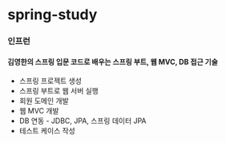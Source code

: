 # spring-study

### 인프런 

#### 김영한의 스프링 입문 코드로 배우는 스프링 부트, 웹 MVC, DB 접근 기술 

- 스프링 프로젝트 생성
- 스프링 부트로 웹 서버 실행
- 회원 도메인 개발
- 웹 MVC 개발
- DB 연동 - JDBC, JPA, 스프링 데이터 JPA
- 테스트 케이스 작성
